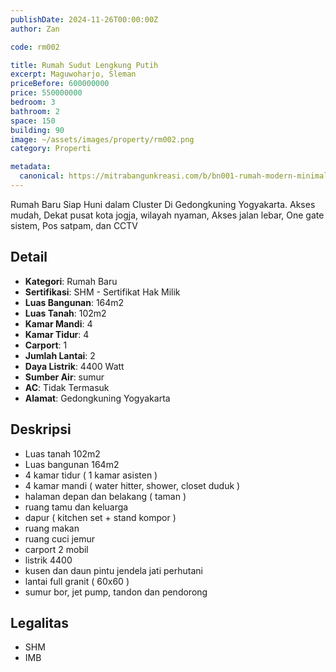 ```yaml
---
publishDate: 2024-11-26T00:00:00Z
author: Zan

code: rm002

title: Rumah Sudut Lengkung Putih
excerpt: Maguwoharjo, Sleman
priceBefore: 600000000
price: 550000000
bedroom: 3
bathroom: 2
space: 150
building: 90
image: ~/assets/images/property/rm002.png
category: Properti

metadata:
  canonical: https://mitrabangunkreasi.com/b/bn001-rumah-modern-minimalis
---
```


Rumah Baru Siap Huni dalam Cluster Di Gedongkuning Yogyakarta. Akses mudah, Dekat pusat kota jogja, wilayah nyaman, Akses jalan lebar, One gate sistem, Pos satpam, dan CCTV


## Detail

- **Kategori**: Rumah Baru
- **Sertifikasi**: SHM - Sertifikat Hak Milik
- **Luas Bangunan**: 164m2
- **Luas Tanah**: 102m2
- **Kamar Mandi**: 4
- **Kamar Tidur**: 4
- **Carport**: 1
- **Jumlah Lantai**: 2
- **Daya Listrik**: 4400 Watt
- **Sumber Air**: sumur
- **AC**: Tidak Termasuk
- **Alamat**: Gedongkuning Yogyakarta

## Deskripsi

- Luas tanah 102m2
- Luas bangunan 164m2
- 4 kamar tidur ( 1 kamar asisten )
- 4 kamar mandi ( water hitter, shower, closet duduk )
- halaman depan dan belakang ( taman )
- ruang tamu dan keluarga
- dapur ( kitchen set + stand kompor )
- ruang makan
- ruang cuci jemur
- carport 2 mobil
- listrik 4400
- kusen dan daun pintu jendela jati perhutani
- lantai full granit ( 60x60 )
- sumur bor, jet pump, tandon dan pendorong

## Legalitas
- SHM
- IMB